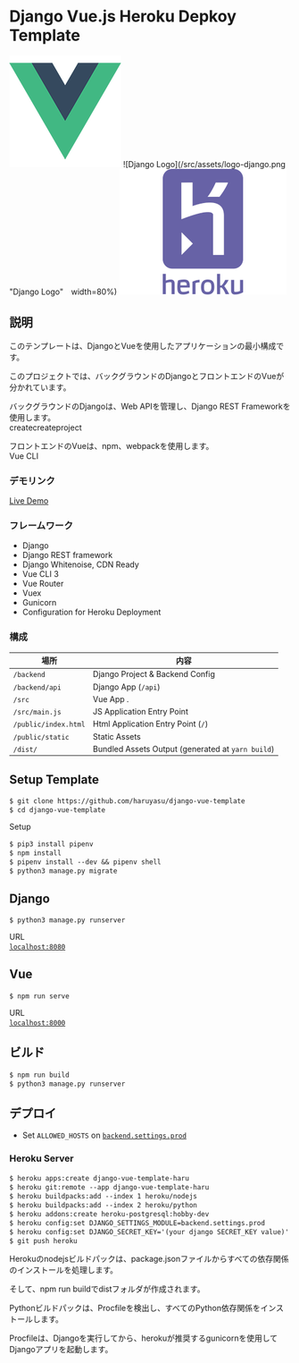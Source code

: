 # Django Vue.js Heroku Depkoy Template

![Vue Logo](/src/assets/logo-vue.png "Vue Logo")
![Django Logo](/src/assets/logo-django.png "Django Logo"　width=80%)
![Heroku Logo](/src/assets/logo-heroku.png "Heroku Logo")

## 説明

このテンプレートは、DjangoとVueを使用したアプリケーションの最小構成です。

このプロジェクトでは、バックグラウンドのDjangoとフロントエンドのVueが分かれています。

バックグラウンドのDjangoは、Web APIを管理し、Django REST Frameworkを使用します。  
createcreateproject


フロントエンドのVueは、npm、webpackを使用します。  
Vue CLI

### デモリンク

[Live Demo](https://django-vue-template-haru.herokuapp.com/)

### フレームワーク

* Django
* Django REST framework
* Django Whitenoise, CDN Ready
* Vue CLI 3
* Vue Router
* Vuex
* Gunicorn
* Configuration for Heroku Deployment

### 構成

| 場所             |  内容                                   |
|----------------------|--------------------------------------------|
| `/backend`           | Django Project & Backend Config            |
| `/backend/api`       | Django App (`/api`)                        |
| `/src`               | Vue App .                                  |
| `/src/main.js`       | JS Application Entry Point                 |
| `/public/index.html` | Html Application Entry Point (`/`)         |
| `/public/static`     | Static Assets                              |
| `/dist/`             | Bundled Assets Output (generated at `yarn build`) |

## Setup Template

```
$ git clone https://github.com/haruyasu/django-vue-template
$ cd django-vue-template
```

Setup  
```
$ pip3 install pipenv
$ npm install
$ pipenv install --dev && pipenv shell
$ python3 manage.py migrate
```

## Django

```
$ python3 manage.py runserver
```
URL  
[`localhost:8080`](http://localhost:8080/)

## Vue

```
$ npm run serve
```
URL  
[`localhost:8000`](http://localhost:8000/)

## ビルド
```
$ npm run build
$ python3 manage.py runserver
```

## デプロイ

* Set `ALLOWED_HOSTS` on [`backend.settings.prod`](/backend/settings/prod.py)

### Heroku Server

```
$ heroku apps:create django-vue-template-haru
$ heroku git:remote --app django-vue-template-haru
$ heroku buildpacks:add --index 1 heroku/nodejs
$ heroku buildpacks:add --index 2 heroku/python
$ heroku addons:create heroku-postgresql:hobby-dev
$ heroku config:set DJANGO_SETTINGS_MODULE=backend.settings.prod
$ heroku config:set DJANGO_SECRET_KEY='(your django SECRET_KEY value)'
$ git push heroku
```

Herokuのnodejsビルドパックは、package.jsonファイルからすべての依存関係のインストールを処理します。

そして、npm run buildでdistフォルダが作成されます。

Pythonビルドパックは、Procfileを検出し、すべてのPython依存関係をインストールします。

Procfileは、Djangoを実行してから、herokuが推奨するgunicornを使用してDjangoアプリを起動します。
